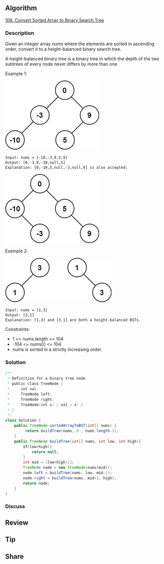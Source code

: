 ## Algorithm

[108. Convert Sorted Array to Binary Search Tree](https://leetcode.com/problems/convert-sorted-array-to-binary-search-tree/)

### Description

Given an integer array nums where the elements are sorted in ascending order, convert it to a height-balanced binary search tree.

A height-balanced binary tree is a binary tree in which the depth of the two subtrees of every node never differs by more than one.


Example 1:

![](assets/20211104-f498871e.png)

```
Input: nums = [-10,-3,0,5,9]
Output: [0,-3,9,-10,null,5]
Explanation: [0,-10,5,null,-3,null,9] is also accepted:
```

![](assets/20211104-5c7e915e.png)

Example 2:

![](assets/20211104-5a4abfa7.png)

```
Input: nums = [1,3]
Output: [3,1]
Explanation: [1,3] and [3,1] are both a height-balanced BSTs.
```

Constraints:

- 1 <= nums.length <= 104
- -104 <= nums[i] <= 104
- nums is sorted in a strictly increasing order.

### Solution

```java
/**
 * Definition for a binary tree node.
 * public class TreeNode {
 *     int val;
 *     TreeNode left;
 *     TreeNode right;
 *     TreeNode(int x) { val = x; }
 * }
 */
class Solution {
    public TreeNode sortedArrayToBST(int[] nums) {
         return buildTree(nums, 0 , nums.length-1);
    }
    public TreeNode buildTree(int[] nums, int low, int high){
        if(low>high){
            return null;
        }
        int mid = (low+high)/2;
        TreeNode node = new TreeNode(nums[mid]);
        node.left = buildTree(nums, low, mid-1);
        node.right = buildTree(nums, mid+1, high);
        return node;
    }
}
```

### Discuss

## Review


## Tip


## Share
